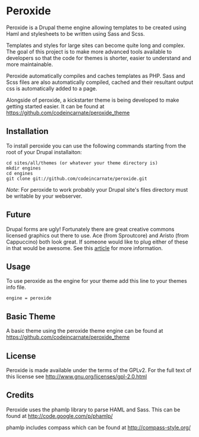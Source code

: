 Peroxide
=============

Peroxide is a Drupal theme engine allowing templates to be created using Haml
and stylesheets to be written using Sass and Scss.

Templates and styles for large sites can become quite long and complex.  The goal of this
project is to make more advanced tools available to developers so that the code for themes
is shorter, easier to understand and more maintainable.

Peroxide automatically compiles and caches templates as PHP. Sass and Scss files are also
automatically compiled, cached and their resultant output css is automatically added to a page.

Alongside of peroxide, a kickstarter theme is being developed to make getting started
easier.  It can be found at https://github.com/codeincarnate/peroxide_theme

Installation
------------

To install peroxide you can use the following commands starting from the root
of your Drupal installaiton:

	cd sites/all/themes (or whatever your theme directory is)
	mkdir engines
	cd engines
	git clone git://github.com/codeincarnate/peroxide.git

_Note_: For peroxide to work probably your Drupal site's files directory must
be writable by your webserver.

Future
------------

Drupal forms are ugly!  Fortunately there are great creative commons licensed
graphics out there to use.  Ace (from Sproutcore) and Aristo (from Cappuccino)
both look great.  If someone would like to plug either of these in that would be awesome.
See this [article](http://www.antipode.ca/2009/themes-sproutcore-vs-cappuccino/) for more
information.

Usage
------------

To use peroxide as the engine for your theme add this line  to your
themes info file.

	engine = peroxide

Basic Theme
------------

A basic theme using the peroxide theme engine can be found at <https://github.com/codeincarnate/peroxide_theme>

License
------------

Peroxide is made available under the terms of the GPLv2.  For the full
text of this license see <http://www.gnu.org/licenses/gpl-2.0.html>


Credits
------------

Peroxide uses the phamlp library to parse HAML and Sass.  This can be found at
<http://code.google.com/p/phamlp/>

phamlp includes compass which can be found at <http://compass-style.org/>
